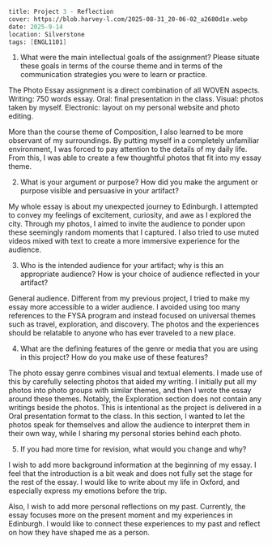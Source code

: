```meta
title: Project 3 - Reflection
cover: https://blob.harvey-l.com/2025-08-31_20-06-02_a2680d1e.webp
date: 2025-9-14
location: Silverstone
tags: [ENGL1101]
```

1. What were the main intellectual goals of the assignment? Please situate these goals in terms of the course theme and in terms of the communication strategies you were to learn or practice.

The Photo Essay assignment is a direct combination of all WOVEN aspects. Writing: 750 words essay. Oral: final presentation in the class. Visual: photos taken by myself. Electronic: layout on my personal website and photo editing.

More than the course theme of Composition, I also learned to be more observant of my surroundings. By putting myself in a completely unfamiliar environment, I was forced to pay attention to the details of my daily life. From this, I was able to create a few thoughtful photos that fit into my essay theme.

2. What is your argument or purpose? How did you make the argument or purpose visible and persuasive in your artifact?

My whole essay is about my unexpected journey to Edinburgh. I attempted to convey my feelings of excitement, curiosity, and awe as I explored the city. Through my photos, I aimed to invite the audience to ponder upon these seemingly random moments that I captured. I also tried to use muted videos mixed with text to create a more immersive experience for the audience.

3. Who is the intended audience for your artifact; why is this an appropriate audience? How is your choice of audience reflected in your artifact?

General audience. Different from my previous project, I tried to make my essay more accessible to a wider audience. I avoided using too many  references to the FYSA program and instead focused on universal themes such as travel, exploration, and discovery.
The photos and the experiences should be relatable to anyone who has ever traveled to a new place.

4. What are the defining features of the genre or media that you are using in this project? How do you make use of these features?

The photo essay genre combines visual and textual elements. I made use of this by carefully selecting photos that aided my writing. I initially put all my photos into photo groups with similar themes, and then I wrote the essay around these themes.
Notably, the Exploration section does not contain any writings beside the photos. This is intentional as the project is delivered in a Oral presentation format to the class. In this section, I wanted to let the photos speak for themselves and allow the audience to interpret them in their own way, while I sharing my personal stories behind each photo.

5. If you had more time for revision, what would you change and why?

I wish to add more background information at the beginning of my essay. I feel that the introduction is a bit weak and does not fully set the stage for the rest of the essay. I would like to write about my life in Oxford, and especially express my emotions before the trip.

Also, I wish to add more personal reflections on my past. Currently, the essay focuses more on the present moment and my experiences in Edinburgh. I would like to connect these experiences to my past and reflect on how they have shaped me as a person.
